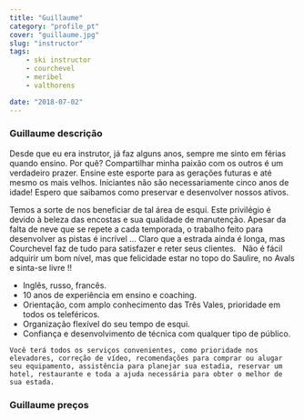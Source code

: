 ```yaml
---
title: "Guillaume"
category: "profile_pt"
cover: "guillaume.jpg"
slug: "instructor"
tags:
    - ski instructor
    - courchevel
    - meribel
    - valthorens

date: "2018-07-02"
---
```


### Guillaume descrição
Desde que eu era instrutor, já faz alguns anos, sempre me sinto em férias quando ensino.
Por quê? Compartilhar minha paixão com os outros é um verdadeiro prazer. Ensine este esporte para as gerações futuras e até mesmo os mais velhos.
Iniciantes não são necessariamente cinco anos de idade! Espero que saibamos como preservar e desenvolver nossos ativos.

Temos a sorte de nos beneficiar de tal área de esqui.
Este privilégio é devido à beleza das encostas e sua qualidade de manutenção. Apesar da falta de neve que se repete a cada temporada, o trabalho feito para desenvolver as pistas é incrível ... Claro que a estrada ainda é longa, mas Courchevel faz de tudo para satisfazer e reter seus clientes.
 
Não é fácil adquirir um bom nível, mas que felicidade estar no topo do Saulire, no Avals e sinta-se livre !!

* Inglês, russo, francês.
* 10 anos de experiência em ensino e coaching.
* Orientação, com amplo conhecimento das Três Vales, prioridade em todos os teleféricos.
* Organização flexível do seu tempo de esqui.
* Confiança e desenvolvimento de técnica com qualquer tipo de público.

`Você terá todos os serviços convenientes, como prioridade nos elevadores, correção de vídeo, recomendações para comprar ou alugar seu equipamento, assistência para planejar sua estadia, reservar um hotel, restaurante e toda a ajuda necessária para obter o melhor de sua estada.`

### Guillaume preços 

